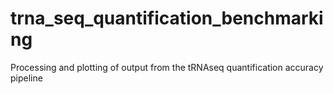 # trna_seq_quantification_benchmarking
Processing and plotting of output from the tRNAseq quantification accuracy pipeline 
